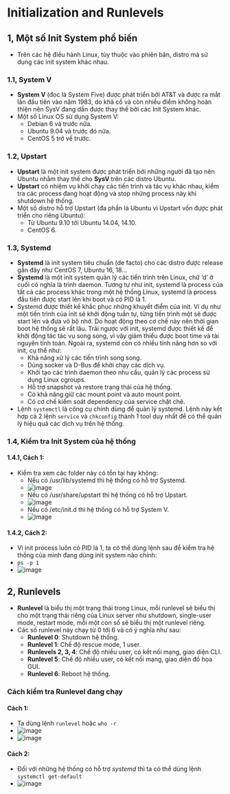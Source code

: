 # Initialization and Runlevels
## 1, Một số Init System phổ biến
* Trên các hệ điều hành Linux, tùy thuộc vào phiên bản, distro mà sử dụng các init system khác nhau.
### 1.1, System V
* **System V** (đọc là System Five) được phát triển bởi AT&T và được ra mắt lần đầu tiên vào năm 1983, do khá cổ và còn nhiều điểm không hoàn thiện nên SysV đang dần được thay thế bởi các Init System khác.
* Một số Linux OS sử dụng System V:
  - Debian 6 và trước nữa.
  - Ubuntu 9.04 và trước đó nữa.
  - CentOS 5 trở về trước.
### 1.2, Upstart
* **Upstart** là một init system được phát triển bởi những người đã tạo nên Ubuntu nhằm thay thế cho **SysV** trên các distro Ubuntu.
* **Upstart** có nhiệm vụ khởi chạy các tiến trình và tác vụ khác nhau, kiểm tra các process đang hoạt động và stop những process này khi shutdown hệ thống.
* Một số distro hỗ trợ Upstart (đa phần là Ubuntu vì Upstart vốn được phát triển cho riêng Ubuntu):
  - Từ Ubuntu 9.10 tới Ubuntu 14.04, 14.10.
  - CentOS 6.
### 1.3, Systemd
* **Systemd** là init system tiêu chuẩn (de facto) cho các distro được release gần đây như CentOS 7, Ubuntu 16, 18…
* **Systemd** là một init system quản lý các tiến trình trên Linux, chữ ‘d’ ở cuối có nghĩa là trình daemon. Tương tự như init, systemd là process của tất cả các process khác trong một hệ thống Linux, systemd là process đầu tiên được start lên khi boot và có PID là 1.
* Systemd được thiết kế khắc phục những khuyết điểm của init. Ví dụ như một tiến trình của init sẽ khởi động tuần tự, từng tiến trình một sẽ được start lên và đưa vô bộ nhớ. Do hoạt động theo cơ chế này nên thời gian boot hệ thống sẽ rất lâu. Trái ngược với init, systemd được thiết kế để khởi động tác tác vụ song song, vì vậy giảm thiểu được boot time và tài nguyên tính toán. Ngoài ra, systemd còn có nhiều tính năng hơn so với init, cụ thể như:
  - Khả năng xử lý các tiến trình song song.
  - Dùng socker và D-Bus để khởi chạy các dịch vụ.
  - Khởi tạo các trình daemon theo nhu cầu, quản lý các process sử dụng Linux cgroups.
  - Hỗ trợ snapshot và restore trạng thái của hệ thống.
  - Có khả năng giữ các mount point và auto mount point.
  - Có cơ chế kiểm soát dependency của service chặt chẽ.
* Lệnh `systemctl` là công cụ chính dùng để quản lý systemd. Lệnh này kết hợp cả 2 lệnh `service` và `chkconfig` thành 1 tool duy nhất để có thể quản lý hiệu quả các dịch vụ trên hệ thống.
### 1.4, Kiểm tra Init System của hệ thống
#### 1.4.1, Cách 1:
* Kiểm tra xem các folder này có tồn tại hay không:
  - Nếu có /usr/lib/systemd thì hệ thống có hỗ trợ Systemd.
  * ![image](https://user-images.githubusercontent.com/88284121/198922925-d1d8f71c-46c0-4359-837e-0fa74e2cb71b.png)
  - Nếu có /usr/share/upstart thì hệ thống có hỗ trợ Upstart.
  * ![image](https://user-images.githubusercontent.com/88284121/198923019-a70d29e0-b29c-4767-bbd6-c9739079e952.png)
  - Nếu có /etc/init.d thì hệ thống có hỗ trợ System V.
  * ![image](https://user-images.githubusercontent.com/88284121/198923069-1e123df3-3814-4fd8-99a0-a67178fa39fe.png)
#### 1.4.2, Cách 2:
* Vì init process luôn có PID là 1, ta có thể dùng lệnh sau để kiểm tra hệ thống của mình đang dùng init system nào chính:
* `ps -p 1`
* ![image](https://user-images.githubusercontent.com/88284121/198923423-434d18e9-7082-41c3-832a-8156c7e2dfbf.png)
## 2, Runlevels
* **Runlevel** là biểu thị một trạng thái trong Linux, mỗi runlevel sẽ biểu thị cho một trạng thái riêng của Linux server như shutdown, single-user mode, restart mode, mỗi một con số sẽ biểu thị một runlevel riêng.
* Các số runlevel này chạy từ 0 tới 6 và có ý nghĩa như sau:
  - **Runlevel 0**: Shutdown hệ thống.
  - **Runlevel 1**: Chế độ rescue mode, 1 user.
  - **Runlevels 2, 3, 4**: Chế độ nhiều user, có kết nối mạng, giao diện CLI.
  - **Runlevel 5**: Chế độ nhiều user, có kết nối mạng, giao diện đồ họa GUI.
  - **Runlevel 6**: Reboot hệ thống.
### Cách kiểm tra Runlevel đang chạy 
#### Cách 1:
* Ta dùng lệnh `runlevel` hoặc `who -r`
* ![image](https://user-images.githubusercontent.com/88284121/198924236-9f92ca19-2e18-4ced-b169-cf329b261d62.png)
* ![image](https://user-images.githubusercontent.com/88284121/198924321-5b94a125-b6ec-40c9-95b4-de170663c04c.png)
#### Cách 2:
* Đối với những hệ thống có hỗ trợ *systemd* thì ta có thể dùng lệnh `systemctl get-default`
* ![image](https://user-images.githubusercontent.com/88284121/198924538-73648cac-951a-4d80-894f-bc3fe0ab4f51.png)


